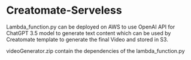 # Creatomate-Serveless
Lambda_function.py can be deployed on AWS to use OpenAI API for ChatGPT 3.5 model to generate text content which can be used by Creatomate template to generate the final Video and stored in S3.

videoGenerator.zip contain the dependencies of the lambda_function.py
